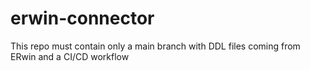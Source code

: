 # erwin-connector
This repo must contain only a main branch with DDL files coming from ERwin and a CI/CD workflow
